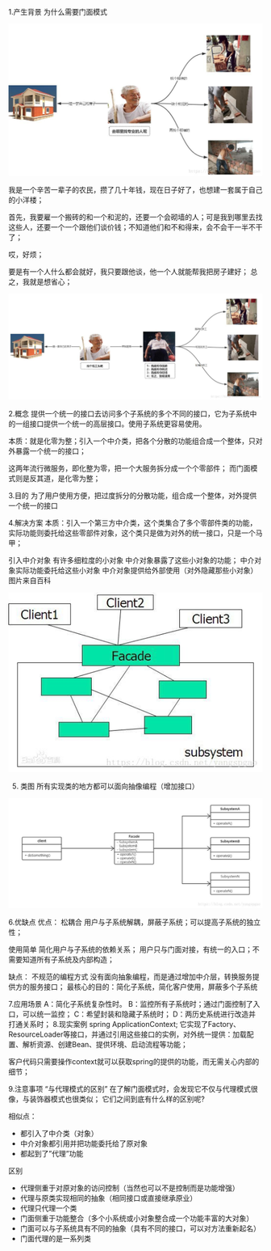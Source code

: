 1.产生背景
为什么需要门面模式

![whymanmianmos](%E9%97%A8%E9%9D%A2%E6%A8%A1%E5%BC%8F.assets/whymanmianmos.jpg)

我是一个辛苦一辈子的农民，攒了几十年钱，现在日子好了，也想建一套属于自己的小洋楼；

首先，我要雇一个搬砖的和一个和泥的，还要一个会砌墙的人；可是我到哪里去找这些人，还要一个一个跟他们谈价钱；不知道他们和不和得来，会不会干一半不干了；

哎，好烦；

要是有一个人什么都会就好，我只要跟他谈，他一个人就能帮我把房子建好；
总之，我就是想省心；

![](%E9%97%A8%E9%9D%A2%E6%A8%A1%E5%BC%8F.assets/whymenmianmoshi2.jpg)

2.概念
提供一个统一的接口去访问多个子系统的多个不同的接口，它为子系统中的一组接口提供一个统一的高层接口。使用子系统更容易使用。

本质：就是化零为整；引入一个中介类，把各个分散的功能组合成一个整体，只对外暴露一个统一的接口；

这两年流行微服务，即化整为零，把一个大服务拆分成一个个零部件；
而门面模式则是反其道，是化零为整；

3.目的
为了用户使用方便，把过度拆分的分散功能，组合成一个整体，对外提供一个统一的接口

4.解决方案
本质：引入一个第三方中介类，这个类集合了多个零部件类的功能，实际功能则委托给这些零部件对象，这个类只是做为对外的统一接口，只是一个马甲；

引入中介对象
有许多细粒度的小对象
中介对象暴露了这些小对象的功能；
中介对象实际功能委托给这些小对象
中介对象提供给外部使用（对外隐藏那些小对象）
图片来自百科

![](%E9%97%A8%E9%9D%A2%E6%A8%A1%E5%BC%8F.assets/menmianmoshi1.jpg)



5. 类图
  所有实现类的地方都可以面向抽像编程（增加接口）

  ![](%E9%97%A8%E9%9D%A2%E6%A8%A1%E5%BC%8F.assets/menmianmoshi2.jpg)


6.优缺点
优点：
松耦合
用户与子系统解耦，屏蔽子系统；可以提高子系统的独立性；

使用简单
简化用户与子系统的依赖关系；
用户只与门面对接，有统一的入口；不需要知道所有子系统及内部构造；

缺点：
不规范的编程方式
没有面向抽象编程，而是通过增加中介层，转换服务提供方的服务接口；
最核心的目的：简化子系统，简化客户使用，屏蔽多个子系统

7.应用场景
A：简化子系统复杂性时。
B：监控所有子系统时；通过门面控制了入口，可以统一监控；
C：希望封装和隐藏子系统时；
D：两历史系统进行改造并打通关系时；
8.现实案例
spring ApplicationContext;
它实现了Factory、ResourceLoader等接口，并通过引用这些接口的实例，对外统一提供：加载配置、解析资源、创建Bean、提供环境、启动流程等功能；

客户代码只需要操作context就可以获取spring的提供的功能，而无需关心内部的细节；

9.注意事项
“与代理模式的区别”
在了解门面模式时，会发现它不仅与代理模式很像，与装饰器模式也很类似；
它们之间到底有什么样的区别呢?

相似点：
- 都引入了中介类（对象）
- 中介对象都引用并把功能委托给了原对象
- 都起到了”代理”功能

区别
- 代理侧重于对原对象的访问控制（当然也可以不是控制而是功能增强）
- 代理与原类实现相同的抽象（相同接口或直接继承原业）
- 代理只代理一个类
- 门面侧重于功能整合（多个小系统或小对象整合成一个功能丰富的大对象）
- 门面可以与子系统具有不同的抽象（具有不同的接口，可以对方法重新起名）
- 门面代理的是一系列类